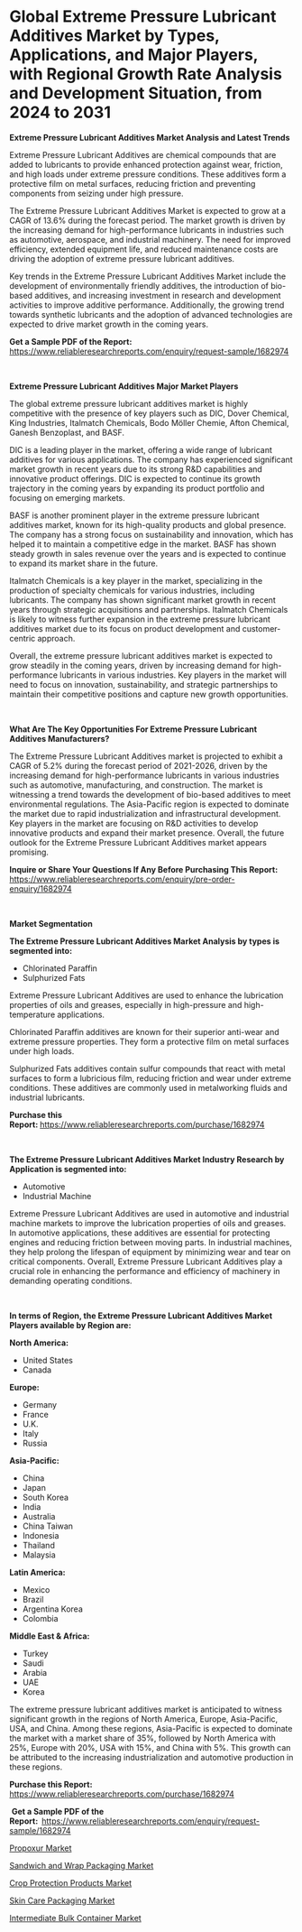 <p><h1>Global Extreme Pressure Lubricant Additives Market by Types, Applications, and Major Players, with Regional Growth Rate Analysis and Development Situation, from 2024 to 2031</h1></p><p><strong>Extreme Pressure Lubricant Additives Market Analysis and Latest Trends</strong></p>
<p><p>Extreme Pressure Lubricant Additives are chemical compounds that are added to lubricants to provide enhanced protection against wear, friction, and high loads under extreme pressure conditions. These additives form a protective film on metal surfaces, reducing friction and preventing components from seizing under high pressure.</p><p>The Extreme Pressure Lubricant Additives Market is expected to grow at a CAGR of 13.6% during the forecast period. The market growth is driven by the increasing demand for high-performance lubricants in industries such as automotive, aerospace, and industrial machinery. The need for improved efficiency, extended equipment life, and reduced maintenance costs are driving the adoption of extreme pressure lubricant additives.</p><p>Key trends in the Extreme Pressure Lubricant Additives Market include the development of environmentally friendly additives, the introduction of bio-based additives, and increasing investment in research and development activities to improve additive performance. Additionally, the growing trend towards synthetic lubricants and the adoption of advanced technologies are expected to drive market growth in the coming years.</p></p>
<p><strong>Get a Sample PDF of the Report:&nbsp;</strong> <a href="https://www.reliableresearchreports.com/enquiry/request-sample/1682974">https://www.reliableresearchreports.com/enquiry/request-sample/1682974</a></p>
<p>&nbsp;</p>
<p><strong>Extreme Pressure Lubricant Additives Major Market Players</strong></p>
<p><p>The global extreme pressure lubricant additives market is highly competitive with the presence of key players such as DIC, Dover Chemical, King Industries, Italmatch Chemicals, Bodo Möller Chemie, Afton Chemical, Ganesh Benzoplast, and BASF. </p><p>DIC is a leading player in the market, offering a wide range of lubricant additives for various applications. The company has experienced significant market growth in recent years due to its strong R&D capabilities and innovative product offerings. DIC is expected to continue its growth trajectory in the coming years by expanding its product portfolio and focusing on emerging markets.</p><p>BASF is another prominent player in the extreme pressure lubricant additives market, known for its high-quality products and global presence. The company has a strong focus on sustainability and innovation, which has helped it to maintain a competitive edge in the market. BASF has shown steady growth in sales revenue over the years and is expected to continue to expand its market share in the future.</p><p>Italmatch Chemicals is a key player in the market, specializing in the production of specialty chemicals for various industries, including lubricants. The company has shown significant market growth in recent years through strategic acquisitions and partnerships. Italmatch Chemicals is likely to witness further expansion in the extreme pressure lubricant additives market due to its focus on product development and customer-centric approach.</p><p>Overall, the extreme pressure lubricant additives market is expected to grow steadily in the coming years, driven by increasing demand for high-performance lubricants in various industries. Key players in the market will need to focus on innovation, sustainability, and strategic partnerships to maintain their competitive positions and capture new growth opportunities.</p></p>
<p>&nbsp;</p>
<p><strong>What Are The Key Opportunities For Extreme Pressure Lubricant Additives Manufacturers?</strong></p>
<p><p>The Extreme Pressure Lubricant Additives market is projected to exhibit a CAGR of 5.2% during the forecast period of 2021-2026, driven by the increasing demand for high-performance lubricants in various industries such as automotive, manufacturing, and construction. The market is witnessing a trend towards the development of bio-based additives to meet environmental regulations. The Asia-Pacific region is expected to dominate the market due to rapid industrialization and infrastructural development. Key players in the market are focusing on R&D activities to develop innovative products and expand their market presence. Overall, the future outlook for the Extreme Pressure Lubricant Additives market appears promising.</p></p>
<p><strong>Inquire or Share Your Questions If Any Before Purchasing This Report:</strong> <a href="https://www.reliableresearchreports.com/enquiry/pre-order-enquiry/1682974">https://www.reliableresearchreports.com/enquiry/pre-order-enquiry/1682974</a></p>
<p>&nbsp;</p>
<p><strong>Market Segmentation</strong></p>
<p><strong>The Extreme Pressure Lubricant Additives Market Analysis by types is segmented into:</strong></p>
<p><ul><li>Chlorinated Paraffin</li><li>Sulphurized Fats</li></ul></p>
<p><p>Extreme Pressure Lubricant Additives are used to enhance the lubrication properties of oils and greases, especially in high-pressure and high-temperature applications. </p><p>Chlorinated Paraffin additives are known for their superior anti-wear and extreme pressure properties. They form a protective film on metal surfaces under high loads.</p><p>Sulphurized Fats additives contain sulfur compounds that react with metal surfaces to form a lubricious film, reducing friction and wear under extreme conditions. These additives are commonly used in metalworking fluids and industrial lubricants.</p></p>
<p><strong>Purchase this Report:&nbsp;</strong><a href="https://www.reliableresearchreports.com/purchase/1682974">https://www.reliableresearchreports.com/purchase/1682974</a></p>
<p>&nbsp;</p>
<p><strong>The Extreme Pressure Lubricant Additives Market Industry Research by Application is segmented into:</strong></p>
<p><ul><li>Automotive</li><li>Industrial Machine</li></ul></p>
<p><p>Extreme Pressure Lubricant Additives are used in automotive and industrial machine markets to improve the lubrication properties of oils and greases. In automotive applications, these additives are essential for protecting engines and reducing friction between moving parts. In industrial machines, they help prolong the lifespan of equipment by minimizing wear and tear on critical components. Overall, Extreme Pressure Lubricant Additives play a crucial role in enhancing the performance and efficiency of machinery in demanding operating conditions.</p></p>
<p>&nbsp;</p>
<p><strong>In terms of Region, the Extreme Pressure Lubricant Additives Market Players available by Region are:</strong></p>
<p>
    <p> <strong> North America: </strong>
        <ul>
            <li>United States</li>
            <li>Canada</li>
        </ul>
        </p> 
    <p> <strong> Europe: </strong>
        <ul>
            <li>Germany</li>
            <li>France</li>
            <li>U.K.</li>
            <li>Italy</li>
            <li>Russia</li>
        </ul>
        </p> 
    <p> <strong> Asia-Pacific: </strong>
        <ul>
            <li>China</li>
            <li>Japan</li>
            <li>South Korea</li>
            <li>India</li>
            <li>Australia</li>
            <li>China Taiwan</li>
            <li>Indonesia</li>
            <li>Thailand</li>
            <li>Malaysia</li>
        </ul>
        </p> 
    <p> <strong> Latin America: </strong>
        <ul>
            <li>Mexico</li>
            <li>Brazil</li>
            <li>Argentina Korea</li>
            <li>Colombia</li>
        </ul>
        </p> 
    <p> <strong> Middle East & Africa: </strong>
        <ul>
            <li>Turkey</li>
            <li>Saudi</li>
            <li>Arabia</li>
            <li>UAE</li>
            <li>Korea</li>
        </ul>
    </p>
    </p>
<p><p>The extreme pressure lubricant additives market is anticipated to witness significant growth in the regions of North America, Europe, Asia-Pacific, USA, and China. Among these regions, Asia-Pacific is expected to dominate the market with a market share of 35%, followed by North America with 25%, Europe with 20%, USA with 15%, and China with 5%. This growth can be attributed to the increasing industrialization and automotive production in these regions.</p></p>
<p><strong>Purchase this Report: </strong><a href="https://www.reliableresearchreports.com/purchase/1682974">https://www.reliableresearchreports.com/purchase/1682974</a></p>
<p>&nbsp;<strong>Get a Sample PDF of the Report:&nbsp;&nbsp;</strong><a href="https://www.reliableresearchreports.com/enquiry/request-sample/1682974">https://www.reliableresearchreports.com/enquiry/request-sample/1682974</a></p>
<p><strong></strong></p>
<p><p><a href="https://issuu.com/reportprime-2/docs/propoxur-market-size-2030.pptx">Propoxur Market</a></p><p><a href="https://github.com/bobicer/Market-Research-Report-List-2/blob/main/sandwich-and-wrap-packaging-market.md">Sandwich and Wrap Packaging Market</a></p><p><a href="https://issuu.com/reportprime-2/docs/crop-protection-products-market-size-2030.pptx">Crop Protection Products Market</a></p><p><a href="https://github.com/globismark/Market-Research-Report-List-2/blob/main/skin-care-packaging-market.md">Skin Care Packaging Market</a></p><p><a href="https://github.com/timeliteaut/Market-Research-Report-List-1/blob/main/intermediate-bulk-container-market.md">Intermediate Bulk Container Market</a></p></p>